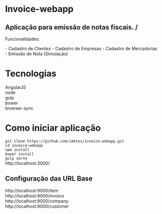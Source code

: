 # Invoice-webapp

## Aplicação para emissão de notas fiscais. /
<p>Funcionalidades:</p>
- Cadastro de Clientes
- Cadastro de Empresas
- Cadastro de Mercadorias
- Emissão de Nota (Simulação)

# Tecnologias
AngularJS </br>
node </br>
gulp </br>
bower </br>
browser-sync </br>

# Como iniciar aplicação
`git clone https://github.com/imktec/invoice-webapp.git` </br>
`cd invoice-webapp` </br>
`npm install` </br>
`bower install` </br>
`gulp serve` </br>
http://localhost:3000/

## Configuração das URL Base
http://localhost:9000/item </br>
http://localhost:9000/invoice </br>
http://localhost:9000/company </br>
http://localhost:9000/customer </br>
